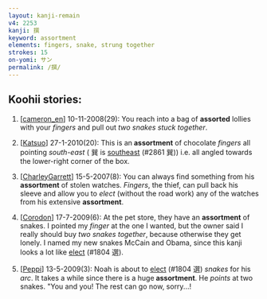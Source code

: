 ```yaml
---
layout: kanji-remain
v4: 2253
kanji: 撰
keyword: assortment
elements: fingers, snake, strung together
strokes: 15
on-yomi: サン
permalink: /撰/
---
```


## Koohii stories: 

1) [<a href="http://kanji.koohii.com/profile/cameron_en">cameron_en</a>] 10-11-2008(29): You reach into a bag of <strong>assorted</strong> lollies with your <em>fingers</em> and pull out <em>two snakes stuck together</em>.

2) [<a href="http://kanji.koohii.com/profile/Katsuo">Katsuo</a>] 27-1-2010(20): This is an<strong> assortment</strong> of chocolate <em>fingers</em> all pointing <em>south-east</em> ( 巽 is <a href="../v4/2861.html">southeast</a> (#2861 巽)) i.e. all angled towards the lower-right corner of the box.

3) [<a href="http://kanji.koohii.com/profile/CharleyGarrett">CharleyGarrett</a>] 15-5-2007(8): You can always find something from his <strong>assortment</strong> of stolen watches. <em>Fingers</em>, the thief, can pull back his sleeve and allow you to <em>elect</em> (without the road work) any of the watches from his extensive <strong>assortment</strong>.

4) [<a href="http://kanji.koohii.com/profile/Corodon">Corodon</a>] 17-7-2009(6): At the pet store, they have an <strong>assortment</strong> of snakes. I pointed my <em>finger</em> at the one I wanted, but the owner said I really should buy <em>two snakes</em> <em>together</em>, because otherwise they get lonely. I named my new snakes McCain and Obama, since this kanji looks a lot like <a href="../v4/1804.html">elect</a> (#1804 選).

5) [<a href="http://kanji.koohii.com/profile/Peppi">Peppi</a>] 13-5-2009(3): Noah is about to <a href="../v4/1804.html">elect</a> (#1804 選) <em>snakes</em> for his <em>arc</em>. It takes a while since there is a huge<strong> assortment</strong>. He <em>points</em> at two snakes. &quot;You and you! The rest can go now, sorry...!


